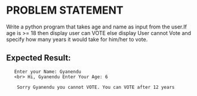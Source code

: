 # PROBLEM STATEMENT

Write a python program that takes age and name as input from the user.If age is >= 18 then display user can VOTE else display User cannot Vote and specify how many years it would take for him/her to vote.

## Expected Result:

       Enter your Name: Gyanendu
       <br> Hi, Gyanendu Enter Your Age: 6

        Sorry Gyanendu you cannot VOTE. You can VOTE after 12 years
